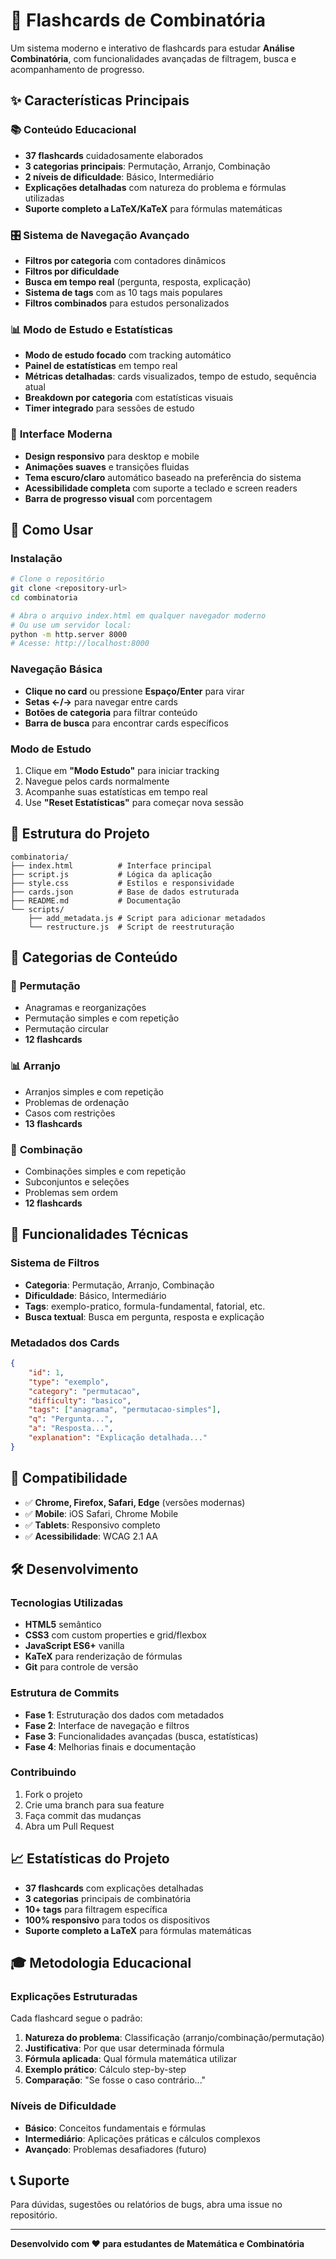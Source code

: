 # 🎯 Flashcards de Combinatória

Um sistema moderno e interativo de flashcards para estudar **Análise Combinatória**, com funcionalidades avançadas de filtragem, busca e acompanhamento de progresso.

## ✨ Características Principais

### 📚 **Conteúdo Educacional**

-   **37 flashcards** cuidadosamente elaborados
-   **3 categorias principais**: Permutação, Arranjo, Combinação
-   **2 níveis de dificuldade**: Básico, Intermediário
-   **Explicações detalhadas** com natureza do problema e fórmulas utilizadas
-   **Suporte completo a LaTeX/KaTeX** para fórmulas matemáticas

### 🎛️ **Sistema de Navegação Avançado**

-   **Filtros por categoria** com contadores dinâmicos
-   **Filtros por dificuldade**
-   **Busca em tempo real** (pergunta, resposta, explicação)
-   **Sistema de tags** com as 10 tags mais populares
-   **Filtros combinados** para estudos personalizados

### 📊 **Modo de Estudo e Estatísticas**

-   **Modo de estudo focado** com tracking automático
-   **Painel de estatísticas** em tempo real
-   **Métricas detalhadas**: cards visualizados, tempo de estudo, sequência atual
-   **Breakdown por categoria** com estatísticas visuais
-   **Timer integrado** para sessões de estudo

### 🎨 **Interface Moderna**

-   **Design responsivo** para desktop e mobile
-   **Animações suaves** e transições fluidas
-   **Tema escuro/claro** automático baseado na preferência do sistema
-   **Acessibilidade completa** com suporte a teclado e screen readers
-   **Barra de progresso visual** com porcentagem

## 🚀 Como Usar

### Instalação

```bash
# Clone o repositório
git clone <repository-url>
cd combinatoria

# Abra o arquivo index.html em qualquer navegador moderno
# Ou use um servidor local:
python -m http.server 8000
# Acesse: http://localhost:8000
```

### Navegação Básica

-   **Clique no card** ou pressione **Espaço/Enter** para virar
-   **Setas ←/→** para navegar entre cards
-   **Botões de categoria** para filtrar conteúdo
-   **Barra de busca** para encontrar cards específicos

### Modo de Estudo

1. Clique em **"Modo Estudo"** para iniciar tracking
2. Navegue pelos cards normalmente
3. Acompanhe suas estatísticas em tempo real
4. Use **"Reset Estatísticas"** para começar nova sessão

## 📁 Estrutura do Projeto

```
combinatoria/
├── index.html          # Interface principal
├── script.js           # Lógica da aplicação
├── style.css           # Estilos e responsividade
├── cards.json          # Base de dados estruturada
├── README.md           # Documentação
└── scripts/
    ├── add_metadata.js # Script para adicionar metadados
    └── restructure.js  # Script de reestruturação
```

## 🎯 Categorias de Conteúdo

### 🔄 **Permutação**

-   Anagramas e reorganizações
-   Permutação simples e com repetição
-   Permutação circular
-   **12 flashcards**

### 📊 **Arranjo**

-   Arranjos simples e com repetição
-   Problemas de ordenação
-   Casos com restrições
-   **13 flashcards**

### 🎯 **Combinação**

-   Combinações simples e com repetição
-   Subconjuntos e seleções
-   Problemas sem ordem
-   **12 flashcards**

## 🔧 Funcionalidades Técnicas

### Sistema de Filtros

-   **Categoria**: Permutação, Arranjo, Combinação
-   **Dificuldade**: Básico, Intermediário
-   **Tags**: exemplo-pratico, formula-fundamental, fatorial, etc.
-   **Busca textual**: Busca em pergunta, resposta e explicação

### Metadados dos Cards

```json
{
    "id": 1,
    "type": "exemplo",
    "category": "permutacao",
    "difficulty": "basico",
    "tags": ["anagrama", "permutacao-simples"],
    "q": "Pergunta...",
    "a": "Resposta...",
    "explanation": "Explicação detalhada..."
}
```

## 📱 Compatibilidade

-   ✅ **Chrome, Firefox, Safari, Edge** (versões modernas)
-   ✅ **Mobile**: iOS Safari, Chrome Mobile
-   ✅ **Tablets**: Responsivo completo
-   ✅ **Acessibilidade**: WCAG 2.1 AA

## 🛠️ Desenvolvimento

### Tecnologias Utilizadas

-   **HTML5** semântico
-   **CSS3** com custom properties e grid/flexbox
-   **JavaScript ES6+** vanilla
-   **KaTeX** para renderização de fórmulas
-   **Git** para controle de versão

### Estrutura de Commits

-   **Fase 1**: Estruturação dos dados com metadados
-   **Fase 2**: Interface de navegação e filtros
-   **Fase 3**: Funcionalidades avançadas (busca, estatísticas)
-   **Fase 4**: Melhorias finais e documentação

### Contribuindo

1. Fork o projeto
2. Crie uma branch para sua feature
3. Faça commit das mudanças
4. Abra um Pull Request

## 📈 Estatísticas do Projeto

-   **37 flashcards** com explicações detalhadas
-   **3 categorias** principais de combinatória
-   **10+ tags** para filtragem específica
-   **100% responsivo** para todos os dispositivos
-   **Suporte completo a LaTeX** para fórmulas matemáticas

## 🎓 Metodologia Educacional

### Explicações Estruturadas

Cada flashcard segue o padrão:

1. **Natureza do problema**: Classificação (arranjo/combinação/permutação)
2. **Justificativa**: Por que usar determinada fórmula
3. **Fórmula aplicada**: Qual fórmula matemática utilizar
4. **Exemplo prático**: Cálculo step-by-step
5. **Comparação**: "Se fosse o caso contrário..."

### Níveis de Dificuldade

-   **Básico**: Conceitos fundamentais e fórmulas
-   **Intermediário**: Aplicações práticas e cálculos complexos
-   **Avançado**: Problemas desafiadores (futuro)

## 📞 Suporte

Para dúvidas, sugestões ou relatórios de bugs, abra uma issue no repositório.

---

**Desenvolvido com ❤️ para estudantes de Matemática e Combinatória**
